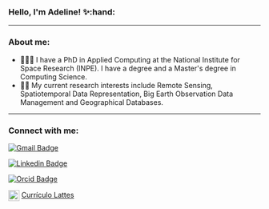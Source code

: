 <!--
### Hi there 👋

**ammaciel/ammaciel** is a ✨ _special_ ✨ repository because its `README.md` (this file) appears on your GitHub profile.

Here are some ideas to get you started:

- 🔭 I’m currently working on ...
- 🌱 I’m currently learning ...
- 👯 I’m looking to collaborate on ...
- 🤔 I’m looking for help with ...
- 💬 Ask me about ...
- 📫 How to reach me: ...
- 😄 Pronouns: ...
- ⚡ Fun fact: ...

https://gist.github.com/rxaviers/7360908 - Complete list of github markdown emoji markup
https://github-emoji-picker.vercel.app/
-->

<h3 align="left">Hello, I'm Adeline! ✨:hand:</h3>

---

### About me:
- 👩🏻‍🎓 I have a PhD in Applied Computing at the National Institute for Space Research (INPE). I have a degree and a Master's degree in Computing Science. 
- :woman_technologist: My current research interests include Remote Sensing, Spatiotemporal Data Representation, Big Earth Observation Data Management and Geographical Databases.

---

### Connect with me:

[![Gmail Badge](https://img.shields.io/badge/-adelinemaciel22@gmail.com-c14438?style=flat&logo=Gmail&logoColor=white&link=mailto:adelinemaciel22@gmail.com)](mailto:adelinemaciel22@gmail.com)

[![Linkedin Badge](https://img.shields.io/badge/-Adeline_Marinho_Maciel-blue?style=flat&logo=Linkedin&logoColor=white&link=https://www.linkedin.com/in/adelinemarinhomaciel/)](https://www.linkedin.com/in/adelinemarinhomaciel/)

[![Orcid Badge](https://img.shields.io/badge/-Adeline_Marinho_Maciel-green?style=flat&logo=Orcid&logoColor=white&link=https://orcid.org/0000-0002-1467-6488)](https://orcid.org/0000-0002-1467-6488)

[<img align="center" alt="adelinemaciel | Lattes" width="22px" src="https://ufmg.br/thumbor/jKht0gK_EKiWGANsvxCB7ORa9_4=/27x0:396x247/712x474/https://ufmg.br/storage/d/4/9/9/d499bf9074133db295373575066f97e4_15622676670826_972558144.png"/>](http://lattes.cnpq.br/0334477245993338) <a href="http://lattes.cnpq.br/9198589807862587"> Currículo Lattes</a>
